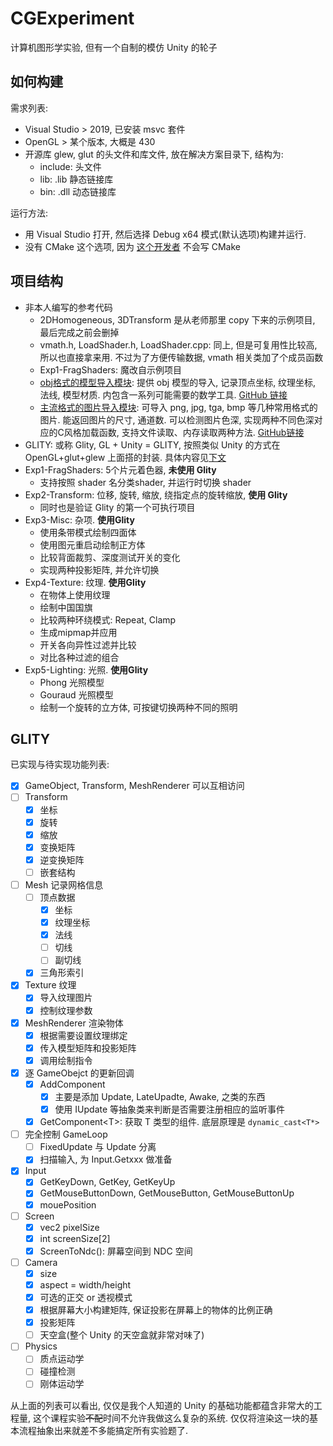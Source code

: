 # CGExperiment

 计算机图形学实验, 但有一个自制的模仿 Unity 的轮子

## 如何构建

需求列表: 

- Visual Studio > 2019, 已安装 msvc 套件
- OpenGL > 某个版本, 大概是 430
- 开源库 glew, glut 的头文件和库文件, 放在解决方案目录下, 结构为:
  - include: 头文件
  - lib: .lib 静态链接库
  - bin: .dll 动态链接库

运行方法:

- 用 Visual Studio 打开, 然后选择 Debug x64 模式(默认选项)构建并运行.
- 没有 CMake 这个选项, 因为 [这个开发者](https://github.com/LovelyCatHyt) 不会写 CMake

## 项目结构

- 非本人编写的参考代码
  - 2DHomogeneous, 3DTransform 是从老师那里 copy 下来的示例项目, 最后完成之前会删掉
  - vmath.h, LoadShader.h, LoadShader.cpp: 同上, 但是可复用性比较高, 所以也直接拿来用. 不过为了方便传输数据, vmath 相关类加了个成员函数
  - Exp1-FragShaders: 魔改自示例项目
  - [obj格式的模型导入模块](GLITY/OBJ_Loader.h): 提供 obj 模型的导入, 记录顶点坐标, 纹理坐标, 法线, 模型材质. 内包含一系列可能需要的数学工具. [GitHub 链接](https://github.com/Bly7/OBJ-Loader)
  - [主流格式的图片导入模块](GLITY/stb_image.h): 可导入 png, jpg, tga, bmp 等几种常用格式的图片. 能返回图片的尺寸, 通道数. 可以检测图片色深, 实现两种不同色深对应的C风格加载函数, 支持文件读取、内存读取两种方法. [GitHub链接](https://github.com/nothings/stb/blob/master/stb_image.h)
- GLITY: 或称 Glity, GL + Unity = GLITY, 按照类似 Unity 的方式在 OpenGL+glut+glew 上面搭的封装. 具体内容见[下文](#GLITY)
- Exp1-FragShaders: 5个片元着色器, **未使用 Glity**
  - 支持按照 shader 名分类shader, 并运行时切换 shader
- Exp2-Transform: 位移, 旋转, 缩放, 绕指定点的旋转缩放, **使用 Glity**
  - 同时也是验证 Glity 的第一个可执行项目
- Exp3-Misc: 杂项. **使用Glity**
  - 使用条带模式绘制四面体
  - 使用图元重启动绘制正方体
  - 比较背面裁剪、深度测试开关的变化
  - 实现两种投影矩阵, 并允许切换
- Exp4-Texture: 纹理. **使用Glity**
  - 在物体上使用纹理
  - 绘制中国国旗
  - 比较两种环绕模式: Repeat, Clamp
  - 生成mipmap并应用
  - 开关各向异性过滤并比较
  - 对比各种过滤的组合
- Exp5-Lighting: 光照. **使用Glity**
  - Phong 光照模型
  - Gouraud 光照模型
  - 绘制一个旋转的立方体,  可按键切换两种不同的照明

## GLITY

已实现与待实现功能列表:

- [x] GameObject, Transform, MeshRenderer 可以互相访问
- [ ] Transform
  - [x] 坐标
  - [x] 旋转
  - [x] 缩放
  - [x] 变换矩阵
  - [x] 逆变换矩阵
  - [ ] 嵌套结构
- [ ] Mesh 记录网格信息
  - [ ] 顶点数据
    - [x] 坐标
    - [x] 纹理坐标
    - [x] 法线
    - [ ] 切线
    - [ ] 副切线
  - [x] 三角形索引
- [x] Texture 纹理
  - [x] 导入纹理图片
  - [x] 控制纹理参数
- [x] MeshRenderer 渲染物体
  - [x] 根据需要设置纹理绑定
  - [x] 传入模型矩阵和投影矩阵
  - [x] 调用绘制指令
- [x] 逐 GameObejct 的更新回调
  - [x] AddComponent
    - [x] 主要是添加 Update, LateUpadte, Awake, 之类的东西
    - [x] 使用 IUpdate 等抽象类来判断是否需要注册相应的监听事件
  - [x] GetComponent\<T\>: 获取 T 类型的组件. 底层原理是 `dynamic_cast<T*>`
- [ ] 完全控制 GameLoop
  - [ ] FixedUpdate 与 Update 分离
  - [x] 扫描输入, 为 Input.Getxxx 做准备
- [x] Input
  - [x] GetKeyDown, GetKey, GetKeyUp
  - [x] GetMouseButtonDown, GetMouseButton, GetMouseButtonUp
  - [x] mouePosition
- [ ] Screen
  - [x] vec2 pixelSize
  - [x] int screenSize[2]
  - [x] ScreenToNdc(): 屏幕空间到 NDC 空间
- [ ] Camera
  - [x] size
  - [x] aspect = width/height
  - [x] 可选的正交 or 透视模式
  - [x] 根据屏幕大小构建矩阵, 保证投影在屏幕上的物体的比例正确
  - [x] 投影矩阵
  - [ ] 天空盒(整个 Unity 的天空盒就非常对味了)
- [ ] Physics
  - [ ] 质点运动学
  - [ ] 碰撞检测
  - [ ] 刚体运动学

从上面的列表可以看出, 仅仅是我个人知道的 Unity 的基础功能都蕴含非常大的工程量, 这个课程实验~~不配~~时间不允许我做这么复杂的系统. 仅仅将渲染这一块的基本流程抽象出来就差不多能搞定所有实验题了.
